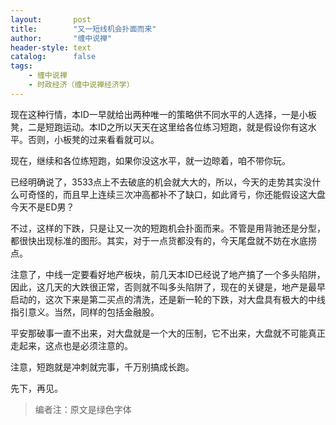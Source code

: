 ```yaml
---
layout:       post
title:        "又一短线机会扑面而来"
author:       "缠中说禅"
header-style: text
catalog:      false
tags:
    - 缠中说禅
    - 时政经济（缠中说禅经济学）
---
```


现在这种行情，本ID一早就给出两种唯一的策略供不同水平的人选择，一是小板凳，二是短跑运动。本ID之所以天天在这里给各位练习短跑，就是假设你有这水平。否则，小板凳的过来看看就可以。



现在，继续和各位练短跑，如果你没这水平，就一边晾着，咱不带你玩。



已经明确说了，3533点上不去破底的机会就大大的，所以，今天的走势其实没什么可奇怪的，而且早上连续三次冲高都补不了缺口，如此肾亏，你还能假设这大盘今天不是ED男？



不过，这样的下跌，只是让又一次的短跑机会扑面而来。不管是用背驰还是分型，都很快出现标准的图形。其实，对于一点货都没有的，今天尾盘就不妨在水底捞点。



注意了，中线一定要看好地产板块，前几天本ID已经说了地产搞了一个多头陷阱，因此，这几天的大跌很正常，否则就不叫多头陷阱了，现在的关键是，地产是最早启动的，这次下来是第二买点的清洗，还是新一轮的下跌，对大盘具有极大的中线指引意义。当然，同样的包括金融股。



平安那破事一直不出来，对大盘就是一个大的压制，它不出来，大盘就不可能真正走起来，这点也是必须注意的。



注意，短跑就是冲刺就完事，千万别搞成长跑。



先下，再见。



> 编者注：原文是绿色字体
